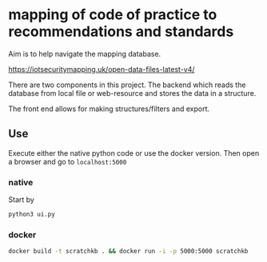 # mapping of code of practice to recommendations and standards

Aim is to help navigate the mapping database.

https://iotsecuritymapping.uk/open-data-files-latest-v4/



There are two components in this project. The backend which reads the database from local file or
web-resource and stores the data in a structure.

The front end allows for making structures/filters and export.

## Use
Execute either the native python code or use the docker version.
Then open a browser and go to `localhost:5000`


### native
Start by

```bash
python3 ui.py
```
### docker

```bash
docker build -t scratchkb . && docker run -i -p 5000:5000 scratchkb
```

